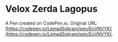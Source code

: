 # Velox Zerda Lagopus

A Pen created on CodePen.io. Original URL: [https://codepen.io/LeinadSokram/pen/ExVNVYK](https://codepen.io/LeinadSokram/pen/ExVNVYK).


